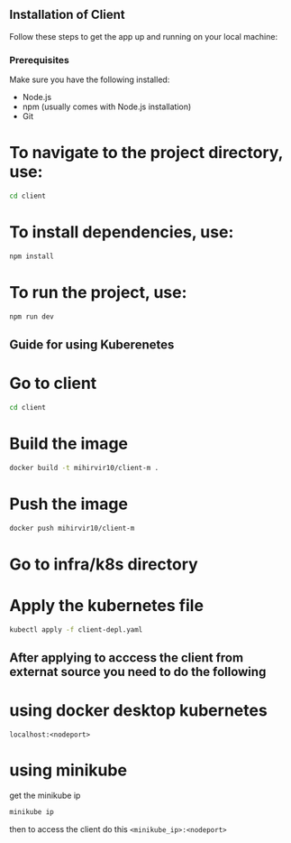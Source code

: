## Installation of Client

Follow these steps to get the app up and running on your local machine:

### Prerequisites

Make sure you have the following installed:

- Node.js
- npm (usually comes with Node.js installation)
- Git

# To navigate to the project directory, use:

```bash
cd client
```

# To install dependencies, use:

```bash
npm install
```

# To run the project, use:

```bash
npm run dev
```
## Guide for using Kuberenetes

# Go to client
```bash
cd client
```

# Build the image 
```bash
docker build -t mihirvir10/client-m .
```

# Push the image
```bash
docker push mihirvir10/client-m
```

# Go to infra/k8s directory

# Apply the kubernetes file 
```bash
kubectl apply -f client-depl.yaml
```

## After applying to acccess the client from externat source you need to do the following

# using docker desktop kubernetes
```localhost:<nodeport>```


# using minikube

get the minikube ip
```bash
minikube ip
```

then to access the client do this
```<minikube_ip>:<nodeport>```
